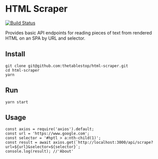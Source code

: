 # HTML Scraper

[![Build Status](https://travis-ci.org/thetablestop/html-scraper.svg?branch=master)](https://travis-ci.org/thetablestop/html-scraper)

Provides basic API endpoints for reading pieces of text from rendered HTML on an SPA by URL and selector.

## Install

```
git clone git@github.com:thetablestop/html-scraper.git
cd html-scraper
yarn
```

## Run

```
yarn start
```

## Usage

```
const axios = require('axios').default;
const url = 'https://www.google.com';
const selector = '#hptl > a:nth-child(1)';
const result = await axios.get(`http://localhost:3000/api/scrape?url=${url}&selector=${selector}`;
console.log(result); //'About'
```
